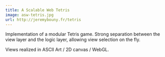 ```yaml
---
title: A Scalable Web Tetris
image: asw-tetris.jpg
url: http://jeremybouny.fr/tetris
---
```


Implementation of a modular Tetris game. Strong separation between the view layer and the logic layer, allowing view selection on the fly.

Views realized in ASCII Art / 2D canvas / WebGL.